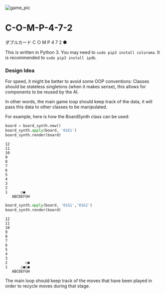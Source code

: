 ![game_pic](http://myazo.wailau.net/data/d6fd715bce20027d62317341.png)

# C-O-M-P-4-7-2
ダブルカード C ○ M P 4 7 2 ●

This is written in Python 3. You may need to `sudo pip3 install colorama`. It is recommended to `sudo pip3 install ipdb`.

### Design Idea

For speed, it might be better to avoid some OOP conventions:
Classes should be stateless singletons (when it makes sense), this allows for components to be reused by the AI. 

In other words, the main game loop should keep track of the data, it will pass this data to other classes to be manipulated.

For example, here is how the BoardSynth class can be used:
```py
board = board_synth.new()
board_synth.apply(board, '01E1')
board_synth.render(board)
```
```
12
11
10
9
8
7
6
5
4
3
2
1      ○●
   ABCDEFGH
```
```py
board_synth.apply(board, '01G1','01G2')
board_synth.render(board)
```
```
12
11
10
9
8
7
6
5
4
3
2        ○●
1      ○●○●
   ABCDEFGH
```
The main loop should keep track of the moves that have been played in order to recycle moves during that stage.
